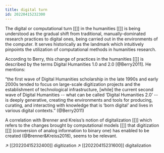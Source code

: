 ```yaml
---
title: digital turn
id: 20220415232300
---
```



The digital or computational turn [[]] in the humanities [[]] is being understood as the gradual shift from traditional, manually-dominated research practices to digital ones, being carried out in the environments of the computer. It serves historically as the landmark which intuitively pinpoints the utilization of computational methods in humanities research.

According to Berry, this change of practices in the humanities [[]] is described by the terms Digital Humanities 1.0 and 2.0 [@Berry2011]. He mentions:

“the first wave of Digital Humanities scholarship in the late 1990s and early 2000s tended to focus on large-scale digitization projects and the establishment of technological infrastructure, [while] the current second wave of Digital Humanities -- what can be called ‘Digital Humanities 2.0’ -- is deeply generative, creating the environments and tools for producing, curating, and interacting with knowledge that is ‘born digital’ and lives in various digital contexts.” (@Berry2011) 

A correlation with Brenner and Kreiss’s notion of digitalization [[]] which refers to the changes brought by computational models [[]] that digitization [[]] (conversion of analog information to binary one) has enabled to be created (@Brenner&Kreiss2016), seems to be relevant.

↗ [[20220415232400]] digitization
↗ [[20220415231600]] digitalization
